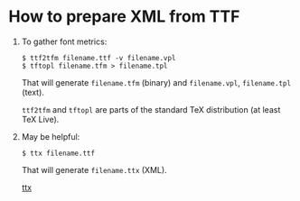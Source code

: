 How to prepare XML from TTF
===========================

1. To gather font metrics:
   ```console
   $ ttf2tfm filename.ttf -v filename.vpl
   $ tftopl filename.tfm > filename.tpl
   ```
   That will generate `filename.tfm` (binary) and `filename.vpl`, `filename.tpl`
   (text).

   `ttf2tfm` and `tftopl` are parts of the standard TeX distribution (at least
   TeX Live).
2. May be helpful:
   ```console
   $ ttx filename.ttf
   ```

   That will generate `filename.ttx` (XML).

   [ttx][]

[ttx]: https://github.com/fonttools/fonttools

